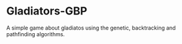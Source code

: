 # Gladiators-GBP
A simple game about gladiatos using the genetic, backtracking and pathfinding algorithms.
